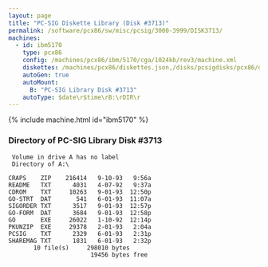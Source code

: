 ```yaml
---
layout: page
title: "PC-SIG Diskette Library (Disk #3713)"
permalink: /software/pcx86/sw/misc/pcsig/3000-3999/DISK3713/
machines:
  - id: ibm5170
    type: pcx86
    config: /machines/pcx86/ibm/5170/cga/1024kb/rev3/machine.xml
    diskettes: /machines/pcx86/diskettes.json,/disks/pcsigdisks/pcx86/diskettes.json
    autoGen: true
    autoMount:
      B: "PC-SIG Library Disk #3713"
    autoType: $date\r$time\rB:\rDIR\r
---
```


{% include machine.html id="ibm5170" %}

### Directory of PC-SIG Library Disk #3713

     Volume in drive A has no label
     Directory of A:\

    CRAPS    ZIP    216414   9-10-93   9:56a
    README   TXT      4031   4-07-92   9:37a
    CDROM    TXT     10263   9-01-93  12:50p
    GO-STRT  DAT       541   6-01-93  11:07a
    SIGORDER TXT      3517   9-01-93  12:57p
    GO-FORM  DAT      3684   9-01-93  12:58p
    GO       EXE     26022   1-10-92  12:14p
    PKUNZIP  EXE     29378   2-01-93   2:04a
    PCSIG    TXT      2329   6-01-93   2:31p
    SHAREMAG TXT      1831   6-01-93   2:32p
           10 file(s)     298010 bytes
                           19456 bytes free
